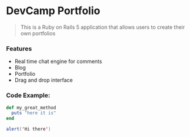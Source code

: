 # DevCamp Portfolio

> This is a Ruby on Rails 5 application that allows users to create their own portfolios

### Features

- Real time chat engine for comments
- Blog
- Portfolio
- Drag and drop interface

### Code Example:

```ruby
def my_great_method
  puts "here it is"
end
```

```java
alert('Hi there')
```
